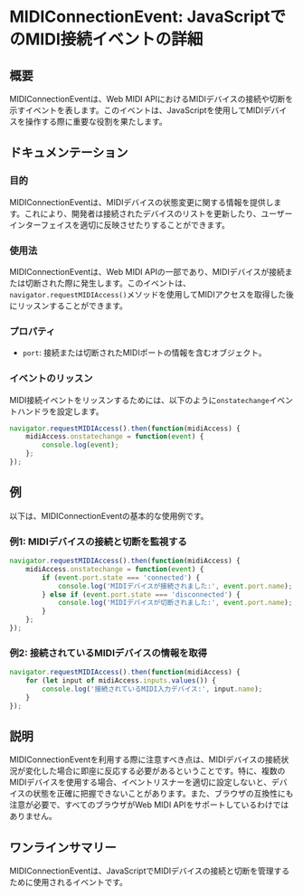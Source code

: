 <!--
Meta Description: # MIDIConnectionEvent: JavaScriptでのMIDI接続イベントの詳細 ## 概要 MIDIConnectionEventは、Web MIDI APIにおけるMIDIデバイスの接続や切断を示すイベントを表します。このイベントは、JavaScriptを使用してMIDIデバイス...
Meta Keywords: event, midiaccess, port, function, midiconnectioneventは
-->

# MIDIConnectionEvent: JavaScriptでのMIDI接続イベントの詳細

## 概要
MIDIConnectionEventは、Web MIDI APIにおけるMIDIデバイスの接続や切断を示すイベントを表します。このイベントは、JavaScriptを使用してMIDIデバイスを操作する際に重要な役割を果たします。

## ドキュメンテーション
### 目的
MIDIConnectionEventは、MIDIデバイスの状態変更に関する情報を提供します。これにより、開発者は接続されたデバイスのリストを更新したり、ユーザーインターフェイスを適切に反映させたりすることができます。

### 使用法
MIDIConnectionEventは、Web MIDI APIの一部であり、MIDIデバイスが接続または切断された際に発生します。このイベントは、`navigator.requestMIDIAccess()`メソッドを使用してMIDIアクセスを取得した後にリッスンすることができます。

### プロパティ
- `port`: 接続または切断されたMIDIポートの情報を含むオブジェクト。

### イベントのリッスン
MIDI接続イベントをリッスンするためには、以下のように`onstatechange`イベントハンドラを設定します。

```javascript
navigator.requestMIDIAccess().then(function(midiAccess) {
    midiAccess.onstatechange = function(event) {
        console.log(event);
    };
});
```

## 例
以下は、MIDIConnectionEventの基本的な使用例です。

### 例1: MIDIデバイスの接続と切断を監視する
```javascript
navigator.requestMIDIAccess().then(function(midiAccess) {
    midiAccess.onstatechange = function(event) {
        if (event.port.state === 'connected') {
            console.log('MIDIデバイスが接続されました:', event.port.name);
        } else if (event.port.state === 'disconnected') {
            console.log('MIDIデバイスが切断されました:', event.port.name);
        }
    };
});
```

### 例2: 接続されているMIDIデバイスの情報を取得
```javascript
navigator.requestMIDIAccess().then(function(midiAccess) {
    for (let input of midiAccess.inputs.values()) {
        console.log('接続されているMIDI入力デバイス:', input.name);
    }
});
```

## 説明
MIDIConnectionEventを利用する際に注意すべき点は、MIDIデバイスの接続状況が変化した場合に即座に反応する必要があるということです。特に、複数のMIDIデバイスを使用する場合、イベントリスナーを適切に設定しないと、デバイスの状態を正確に把握できないことがあります。また、ブラウザの互換性にも注意が必要で、すべてのブラウザがWeb MIDI APIをサポートしているわけではありません。

## ワンラインサマリー
MIDIConnectionEventは、JavaScriptでMIDIデバイスの接続と切断を管理するために使用されるイベントです。